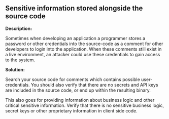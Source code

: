 
Sensitive information stored alongside the source code
-------

**Description:**

Sometimes when developing an application a programmer stores a password or other 
credentials into the source-code as a comment for other developers to 
login into the application. When these comments still exist in a live environment, 
an attacker could use these credentials to gain access to the system.


**Solution:**

Search your source code for comments which contains possible user-credentials.
You should also verify that there are no secrets and API keys are included in the 
source code, or end up within the resulting binary.

This also goes for providing information about business logic and other critical sensitive
information. Verify that there is no sensitive business logic, secret keys or other 
proprietary information in client side code.